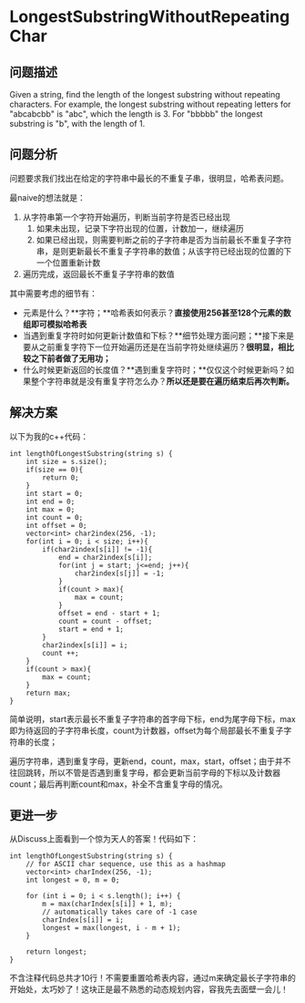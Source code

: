 # LongestSubstringWithoutRepeatingChar

## 问题描述

Given a string, find the length of the longest substring without repeating characters. For example, the longest substring without repeating letters for "abcabcbb" is "abc", which the length is 3. For "bbbbb" the longest substring is "b", with the length of 1.


## 问题分析

问题要求我们找出在给定的字符串中最长的不重复子串，很明显，哈希表问题。

最naive的想法就是：

1. 从字符串第一个字符开始遍历，判断当前字符是否已经出现
	1. 如果未出现，记录下字符出现的位置，计数加一，继续遍历
	2. 如果已经出现，则需要判断之前的子字符串是否为当前最长不重复子字符串，是则更新最长不重复子字符串的数值；从该字符已经出现的位置的下一个位置重新计数 
2. 遍历完成，返回最长不重复子字符串的数值

其中需要考虑的细节有：

- 元素是什么？**字符；**哈希表如何表示？**直接使用256甚至128个元素的数组即可模拟哈希表**
- 当遇到重复字符时如何更新计数值和下标？**细节处理方面问题；**接下来是要从之前重复字符下一位开始遍历还是在当前字符处继续遍历？**很明显，相比较之下前者做了无用功；**
- 什么时候更新返回的长度值？**遇到重复字符时；**仅仅这个时候更新吗？如果整个字符串就是没有重复字符怎么办？**所以还是要在遍历结束后再次判断。**

## 解决方案

以下为我的c++代码：

    int lengthOfLongestSubstring(string s) {
        int size = s.size();
        if(size == 0){
            return 0;
        }
        int start = 0;
        int end = 0;
        int max = 0;
        int count = 0;
        int offset = 0;
        vector<int> char2index(256, -1);
        for(int i = 0; i < size; i++){
            if(char2index[s[i]] != -1){
                end = char2index[s[i]];
                for(int j = start; j<=end; j++){
                    char2index[s[j]] = -1;
                }
                if(count > max){
                    max = count;
                }
                offset = end - start + 1;
                count = count - offset;
                start = end + 1;
            }
            char2index[s[i]] = i;
            count ++;
        }
        if(count > max){
            max = count;
        }
        return max;
    }
    
简单说明，start表示最长不重复子字符串的首字母下标，end为尾字母下标，max即为待返回的子字符串长度，count为计数器，offset为每个局部最长不重复子字符串的长度；

遍历字符串，遇到重复字母，更新end，count，max，start，offset；由于并不往回跳转，所以不管是否遇到重复字母，都会更新当前字母的下标以及计数器count；最后再判断count和max，补全不含重复字母的情况。


## 更进一步

从Discuss上面看到一个惊为天人的答案！代码如下：

	int lengthOfLongestSubstring(string s) {
    	// for ASCII char sequence, use this as a hashmap
    	vector<int> charIndex(256, -1);
    	int longest = 0, m = 0;

    	for (int i = 0; i < s.length(); i++) {
        	m = max(charIndex[s[i]] + 1, m);    
        	// automatically takes care of -1 case
        	charIndex[s[i]] = i;
        	longest = max(longest, i - m + 1);
    	}

    	return longest;
	}

不含注释代码总共才10行！不需要重置哈希表内容，通过m来确定最长子字符串的开始处，太巧妙了！这块正是最不熟悉的动态规划内容，容我先去面壁一会儿！